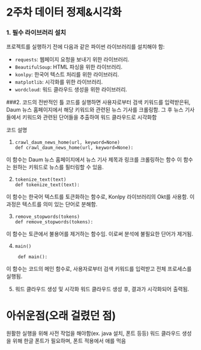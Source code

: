 # 2주차 데이터 정제&시각화


### 1. 필수 라이브러리 설치

프로젝트를 실행하기 전에 다음과 같은 파이썬 라이브러리를 설치해야 함:

- `requests`: 웹페이지 요청을 보내기 위한 라이브러리.
- `BeautifulSoup`: HTML 파싱을 위한 라이브러리.
- `konlpy`: 한국어 텍스트 처리를 위한 라이브러리.
- `matplotlib`: 시각화를 위한 라이브러리.
- `wordcloud`: 워드 클라우드 생성을 위한 라이브러리.

###2. 코드의 전반적인 틀
코드를 실행하면 사용자로부터 검색 키워드를 입력받은뒤,  Daum 뉴스 홈페이지에서 해당 키워드와 관련된 뉴스 기사를 크롤링함.
그 후 뉴스 기사들에서 키워드와 관련된 단어들을 추출하여 워드 클라우드로 시각화함


코드 설명
1.     crawl_daum_news_home(url, keyword=None)
       def crawl_daum_news_home(url, keyword=None):
이 함수는 Daum 뉴스 홈페이지에서 뉴스 기사 제목과 링크를 크롤링하는 함수 이 함수는 원하는 키워드로 뉴스를 필터링할 수 있음.

2.     tokenize_text(text)
       def tokenize_text(text):
이 함수는 한국어 텍스트를 토큰화하는 함수로, Konlpy 라이브러리의 Okt를 사용함. 이 과정은 텍스트를 의미 있는 단어로 분해함.

3.     remove_stopwords(tokens)
       def remove_stopwords(tokens):
이 함수는 토큰에서 불용어를 제거하는 함수임. 이로써 분석에 불필요한 단어가 제거됨.

4.     main()

        def main():
이 함수는 코드의 메인 함수로, 사용자로부터 검색 키워드를 입력받고 전체 프로세스를 실행됨.

5. 워드 클라우드 생성 및 시각화
워드 클라우드 생성 후, 결과가 시각화되어 출력됨.

# 아쉬운점(오래 걸렸던 점)
원활한 실행을 위해 사전 작업을 해야함(ex. java 설치, 폰트 등등)
워드 클라우드 생성을 위해 한글 폰트가 필요하며, 폰트 적용에서 애를 먹음

